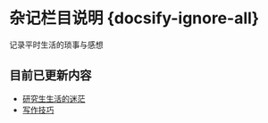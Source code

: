 # 杂记栏目说明 {docsify-ignore-all}

记录平时生活的琐事与感想

## 目前已更新内容

- [研究生生活的迷茫](Page/Life/PG/1 "关于科研生活")
- [写作技巧](Page/Life/Tips "一些写作技巧介绍")
